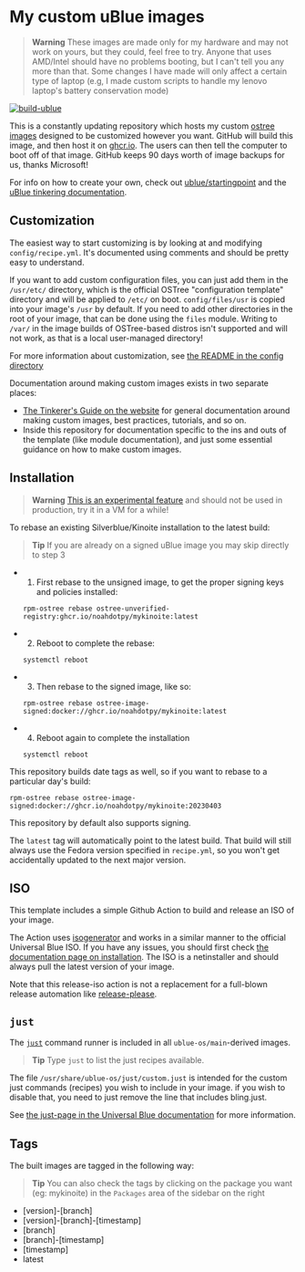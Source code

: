 # My custom uBlue images

> **Warning**
> These images are made only for my hardware and may not work on yours, but they could, feel free to try.
> Anyone that uses AMD/Intel should have no problems booting, but I can't tell you any more than that.
> Some changes I have made will only affect a certain type of laptop (e.g, I made custom scripts to handle my lenovo laptop's battery conservation mode)

[![build-ublue](https://github.com/noahdotpy/.mykinoite/actions/workflows/build-ublue.yml/badge.svg)](https://github.com/noahdotpy/.mykinoite/actions/workflows/build-ublue.yml)

This is a constantly updating repository which hosts my custom [ostree images](https://fedoraproject.org/wiki/Changes/OstreeNativeContainerStable) designed to be customized however you want.
GitHub will build this image, and then host it on [ghcr.io](https://github.com/features/packages).
The users can then tell the computer to boot off of that image.
GitHub keeps 90 days worth of image backups for us, thanks Microsoft!

For info on how to create your own, check out [ublue/startingpoint](https://github.com/ublue-os/startingpoint)
and the [uBlue tinkering documentation](https://universal-blue.org/tinker/make-your-own/).

## Customization

The easiest way to start customizing is by looking at and modifying `config/recipe.yml`.
It's documented using comments and should be pretty easy to understand.

If you want to add custom configuration files, you can just add them in the `/usr/etc/` directory, 
which is the official OSTree "configuration template" directory and will be applied to `/etc/` on boot.
`config/files/usr` is copied into your image's `/usr` by default.
If you need to add other directories in the root of your image, that can be done using the `files` module.
Writing to `/var/` in the image builds of OSTree-based distros isn't supported and will not work, as that is a local user-managed directory!

For more information about customization, see [the README in the config directory](config/README.md)

Documentation around making custom images exists in two separate places:
* [The Tinkerer's Guide on the website](https://universal-blue.org/tinker/make-your-own/) for general documentation around making custom images, best practices, tutorials, and so on.
* Inside this repository for documentation specific to the ins and outs of the template (like module documentation),
and just some essential guidance on how to make custom images.

## Installation

> **Warning**
> [This is an experimental feature](https://www.fedoraproject.org/wiki/Changes/OstreeNativeContainerStable) and should not be used in production, try it in a VM for a while!

To rebase an existing Silverblue/Kinoite installation to the latest build:

> **Tip**
> If you are already on a signed uBlue image you may skip directly to step 3

- 1. First rebase to the unsigned image, to get the proper signing keys and policies installed:
  ```
  rpm-ostree rebase ostree-unverified-registry:ghcr.io/noahdotpy/mykinoite:latest
  ```
- 2. Reboot to complete the rebase:
  ```
  systemctl reboot
  ```
- 3. Then rebase to the signed image, like so:
  ```
  rpm-ostree rebase ostree-image-signed:docker://ghcr.io/noahdotpy/mykinoite:latest
  ```
- 4. Reboot again to complete the installation
  ```
  systemctl reboot
  ```

This repository builds date tags as well, so if you want to rebase to a particular day's build:

```
rpm-ostree rebase ostree-image-signed:docker://ghcr.io/noahdotpy/mykinoite:20230403
```

This repository by default also supports signing.

The `latest` tag will automatically point to the latest build.
That build will still always use the Fedora version specified in `recipe.yml`, so you won't get accidentally updated to the next major version.

## ISO

This template includes a simple Github Action to build and release an ISO of your image. 

The Action uses [isogenerator](https://github.com/ublue-os/isogenerator) and works in a similar manner to the official Universal Blue ISO. If you have any issues, you should first check [the documentation page on installation](https://universal-blue.org/installation/). The ISO is a netinstaller and should always pull the latest version of your image.

Note that this release-iso action is not a replacement for a full-blown release automation like [release-please](https://github.com/googleapis/release-please).

## `just`

The [`just`](https://just.systems/) command runner is included in all `ublue-os/main`-derived images.

> **Tip** Type `just` to list the just recipes available.

The file `/usr/share/ublue-os/just/custom.just` is intended for the custom just commands (recipes) you wish to include in your image.
if you wish to disable that, you need to just remove the line that includes bling.just.

See [the just-page in the Universal Blue documentation](https://universal-blue.org/guide/just/) for more information.

## Tags

The built images are tagged in the following way:

> **Tip** You can also check the tags by clicking on the package you want (eg: mykinoite) in the `Packages` area of the sidebar on the right

- [version]-[branch]
- [version]-[branch]-[timestamp]
- [branch]
- [branch]-[timestamp]
- [timestamp]
- latest
